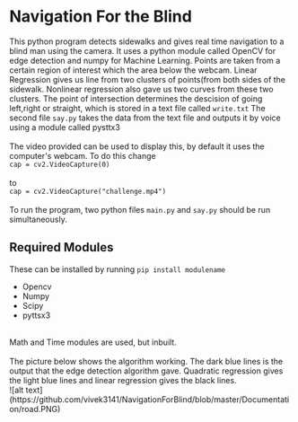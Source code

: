 # Navigation For the Blind
This python program detects sidewalks and gives real time navigation to a blind man using the camera. It uses a python module called OpenCV for edge detection and numpy for Machine Learning. Points are taken from a certain region of interest which the area below the webcam. Linear Regression gives us line from two clusters of points(from both sides of the sidewalk. Nonlinear regression also gave us two curves from these two clusters. The point of intersection determines the descision of going left,right or straight, which is stored in a text file called `write.txt`
The second file `say.py` takes the data from the text file and outputs it by voice using a module called pysttx3
<br /><br />
The video provided can be used to display this, by default it uses the computer's webcam. To do this change
<br />
`cap = cv2.VideoCapture(0)`
<br /><br />
to
<br />
`cap = cv2.VideoCapture("challenge.mp4")`
<br /><br />
To run the program, two python files `main.py` and `say.py` should be run simultaneously.
<br />
## Required Modules
These can be installed by running `pip install modulename`
* Opencv
* Numpy 
* Scipy 
* pyttsx3 
<br />
Math and Time modules are used, but inbuilt.
<br /><br />
The picture below shows the algorithm working. The dark blue lines is the output that the edge detection algorithm gave. Quadratic regression gives the light blue lines and linear regression gives the black lines. 
<br />
![alt text](https://github.com/vivek3141/NavigationForBlind/blob/master/Documentation/road.PNG)
